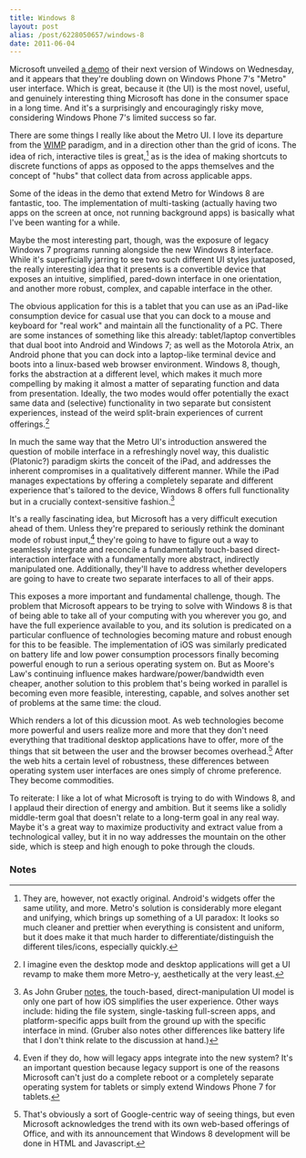 ```yaml
---
title: Windows 8
layout: post
alias: /post/6228050657/windows-8
date: 2011-06-04
---
```


Microsoft unveiled [a
demo](http://www.youtube.com/watch?v=p92QfWOw88I&feature=player_embedded)
of their next version of Windows on Wednesday, and it appears that
they're doubling down on Windows Phone 7's "Metro" user interface. Which
is great, because it (the UI) is the most novel, useful, and genuinely
interesting thing Microsoft has done in the consumer space in a long
time. And it's a surprisingly and encouragingly risky move, considering
Windows Phone 7's limited success so far.

There are some things I really like about the Metro UI. I love its
departure from the [WIMP](http://en.wikipedia.org/wiki/WIMP_(computing))
paradigm, and in a direction other than the grid of icons. The idea of
rich, interactive tiles is great,[^1] as is the idea of making
shortcuts to discrete functions of apps as opposed to the apps
themselves and the concept of "hubs" that collect data from across
applicable apps.

Some of the ideas in the demo that extend Metro for Windows 8 are
fantastic, too. The implementation of multi-tasking (actually having two
apps on the screen at once, not running background apps) is basically
what I've been wanting for a while.

Maybe the most interesting part, though, was the exposure of legacy
Windows 7 programs running alongside the new Windows 8 interface. While
it's superficially jarring to see two such different UI styles
juxtaposed, the really interesting idea that it presents is a
convertible device that exposes an intuitive, simplified, pared-down
interface in one orientation, and another more robust, complex, and
capable interface in the other.

The obvious application for this is a tablet that you can use as an
iPad-like consumption device for casual use that you can dock to a mouse
and keyboard for "real work" and maintain all the functionality of a PC.
There are some instances of something like this already: tablet/laptop
convertibles that dual boot into Android and Windows 7; as well as the
Motorola Atrix, an Android phone that you can dock into a laptop-like
terminal device and boots into a linux-based web browser environment.
Windows 8, though, forks the abstraction at a different level, which
makes it much more compelling by making it almost a matter of separating
function and data from presentation. Ideally, the two modes would offer
potentially the exact same data and (selective) functionality in two
separate but consistent experiences, instead of the weird split-brain
experiences of current offerings.[^2]

In much the same way that the Metro UI's introduction answered the
question of mobile interface in a refreshingly novel way, this dualistic
(Platonic?) paradigm skirts the conceit of the iPad, and addresses the
inherent compromises in a qualitatively different manner. While the iPad
manages expectations by offering a completely separate and different
experience that's tailored to the device, Windows 8 offers full
functionality but in a crucially context-sensitive fashion.[^3]

It's a really fascinating idea, but Microsoft has a very difficult
execution ahead of them. Unless they're prepared to seriously rethink
the dominant mode of robust input,[^4] they're going to have to
figure out a way to seamlessly integrate and reconcile a fundamentally
touch-based direct-interaction interface with a fundamentally more
abstract, indirectly manipulated one. Additionally, they'll have to
address whether developers are going to have to create two separate
interfaces to all of their apps.

This exposes a more important and fundamental challenge, though. The
problem that Microsoft appears to be trying to solve with Windows 8 is
that of being able to take all of your computing with you wherever you
go, and have the full experience available to you, and its solution is
predicated on a particular confluence of technologies becoming mature
and robust enough for this to be feasible. The implementation of iOS was
similarly predicated on battery life and low power consumption
processors finally becoming powerful enough to run a serious operating
system on. But as Moore's Law's continuing influence makes
hardware/power/bandwidth even cheaper, another solution to this problem
that's being worked in parallel is becoming even more feasible,
interesting, capable, and solves another set of problems at the same
time: the cloud.

Which renders a lot of this dicussion moot. As web technologies become
more powerful and users realize more and more that they don't need
everything that traditional desktop applications have to offer, more of
the things that sit between the user and the browser becomes
overhead.[^5] After the web hits a certain level of robustness,
these differences between operating system user interfaces are ones
simply of chrome preference. They become commodities.

To reiterate: I like a lot of what Microsoft is trying to do with
Windows 8, and I applaud their direction of energy and ambition. But it
seems like a solidly middle-term goal that doesn't relate to a long-term
goal in any real way. Maybe it's a great way to maximize productivity
and extract value from a technological valley, but it in no way
addresses the mountain on the other side, which is steep and high enough
to poke through the clouds.

### Notes

[^1]: They are, however, not exactly original. Android's widgets offer the
    same utility, and more. Metro's solution is considerably more
    elegant and unifying, which brings up something of a UI paradox: It
    looks so much cleaner and prettier when everything is consistent and
    uniform, but it does make it that much harder to
    differentiate/distinguish the different tiles/icons, especially
    quickly. 

[^2]: I imagine even the desktop mode and desktop applications will get a
    UI revamp to make them more Metro-y, aesthetically at the very
    least. 

[^3]: As John Gruber
    [notes](http://daringfireball.net/2011/06/ice_water_enthusiast), the
    touch-based, direct-manipulation UI model is only one part of how
    iOS simplifies the user experience. Other ways include: hiding the
    file system, single-tasking full-screen apps, and platform-specific
    apps built from the ground up with the specific interface in mind.
    (Gruber also notes other differences like battery life that I don't
    think relate to the discussion at hand.)
    

[^4]: Even if they do, how will legacy apps integrate into the new system?
    It's an important question because legacy support is one of the
    reasons Microsoft can't just do a complete reboot or a completely
    separate operating system for tablets or simply extend Windows Phone
    7 for tablets. 

[^5]: That's obviously a sort of Google-centric way of seeing things, but
    even Microsoft acknowledges the trend with its own web-based
    offerings of Office, and with its announcement that Windows 8
    development will be done in HTML and Javascript.
